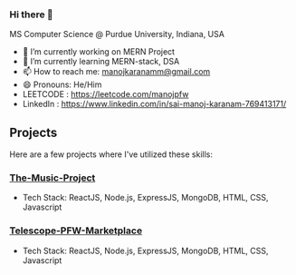 ### Hi there 👋

MS Computer Science @ Purdue University, Indiana, USA

- 🔭 I’m currently working on MERN Project
- 🌱 I’m currently learning MERN-stack, DSA
- 📫 How to reach me: manojkaranamm@gmail.com
- 😄 Pronouns: He/Him
- LEETCODE : https://leetcode.com/manojpfw
- LinkedIn : https://www.linkedin.com/in/sai-manoj-karanam-769413171/

  
## Projects
Here are a few projects where I've utilized these skills:

### [The-Music-Project]([link_to_project_1](https://github.com/manoj-karanam/The-Music-Project))
- Tech Stack: ReactJS, Node.js, ExpressJS, MongoDB, HTML, CSS, Javascript

### [Telescope-PFW-Marketplace]([link_to_project_2](https://github.com/manoj-karanam/Telescope-PFW-Marketplace))
- Tech Stack: ReactJS, Node.js, ExpressJS, MongoDB, HTML, CSS, Javascript

  <!--- 👯 I’m looking to collaborate on ...
- 🤔 I’m looking for help with ...
- 💬 Ask me about ...
- - ⚡ Fun fact:-->

